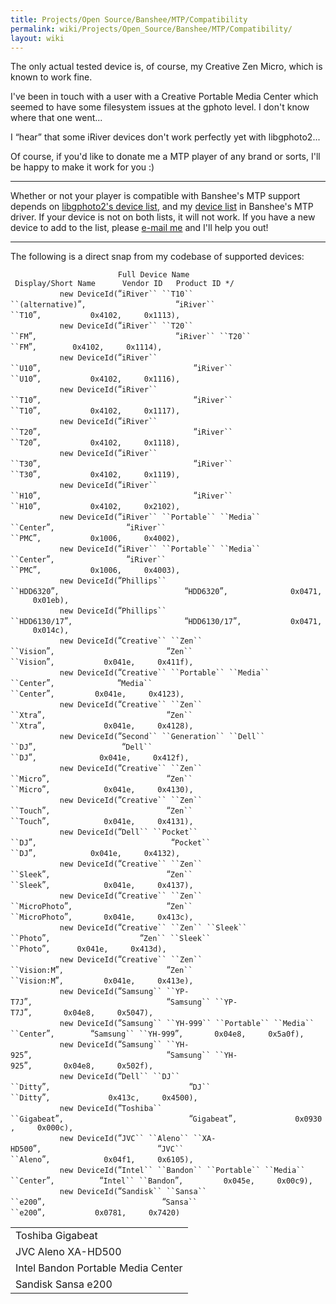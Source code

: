 ```yaml
---
title: Projects/Open Source/Banshee/MTP/Compatibility
permalink: wiki/Projects/Open_Source/Banshee/MTP/Compatibility/
layout: wiki
---
```


The only actual tested device is, of course, my Creative Zen Micro,
which is known to work fine.

I've been in touch with a user with a Creative Portable Media Center
which seemed to have some filesystem issues at the gphoto level. I don't
know where that one went...

I “hear” that some iRiver devices don't work perfectly yet with
libgphoto2...

Of course, if you'd like to donate me a MTP player of any brand or
sorts, I'll be happy to make it work for you :)

------------------------------------------------------------------------

Whether or not your player is compatible with Banshee's MTP support
depends on [libgphoto2's device
list](http://svn.sourceforge.net/viewcvs.cgi/*checkout*/gphoto/trunk/libgphoto2/camlibs/ptp2/library.c),
and my [device
list](http://cvs.gnome.org/viewcvs/*checkout*/banshee/src/Banshee.Dap/Mtp/MtpDeviceId.cs)
in Banshee's MTP driver. If your device is not on both lists, it will
not work. If you have a new device to add to the list, please [e-mail
me](/wiki/Contact "wikilink") and I'll help you out!

------------------------------------------------------------------------

The following is a direct snap from my codebase of supported devices:

`                        Full Device Name                               Display/Short Name      Vendor ID   Product ID */`  
`           new DeviceId(`“`iRiver`` ``T10`` ``(alternative)`”`,                    `“`iRiver`` ``T10`”`,           0x4102,     0x1113),`  
`           new DeviceId(`“`iRiver`` ``T20`` ``FM`”`,                               `“`iRiver`` ``T20`` ``FM`”`,        0x4102,     0x1114),`  
`           new DeviceId(`“`iRiver`` ``U10`”`,                                  `“`iRiver`` ``U10`”`,           0x4102,     0x1116),`  
`           new DeviceId(`“`iRiver`` ``T10`”`,                                  `“`iRiver`` ``T10`”`,           0x4102,     0x1117),`  
`           new DeviceId(`“`iRiver`` ``T20`”`,                                  `“`iRiver`` ``T20`”`,           0x4102,     0x1118),`  
`           new DeviceId(`“`iRiver`` ``T30`”`,                                  `“`iRiver`` ``T30`”`,           0x4102,     0x1119),`  
`           new DeviceId(`“`iRiver`` ``H10`”`,                                  `“`iRiver`` ``H10`”`,           0x4102,     0x2102),`  
`           new DeviceId(`“`iRiver`` ``Portable`` ``Media`` ``Center`”`,                `“`iRiver`` ``PMC`”`,           0x1006,     0x4002),`  
`           new DeviceId(`“`iRiver`` ``Portable`` ``Media`` ``Center`”`,                `“`iRiver`` ``PMC`”`,           0x1006,     0x4003),`  
`           new DeviceId(`“`Phillips`` ``HDD6320`”`,                            `“`HDD6320`”`,              0x0471,     0x01eb),`  
`           new DeviceId(`“`Phillips`` ``HDD6130/17`”`,                         `“`HDD6130/17`”`,           0x0471,     0x014c),`  
`           new DeviceId(`“`Creative`` ``Zen`` ``Vision`”`,                         `“`Zen`` ``Vision`”`,           0x041e,     0x411f),`  
`           new DeviceId(`“`Creative`` ``Portable`` ``Media`` ``Center`”`,              `“`Media`` ``Center`”`,         0x041e,     0x4123),`  
`           new DeviceId(`“`Creative`` ``Zen`` ``Xtra`”`,                           `“`Zen`` ``Xtra`”`,             0x041e,     0x4128),`  
`           new DeviceId(`“`Second`` ``Generation`` ``Dell`` ``DJ`”`,                   `“`Dell`` ``DJ`”`,              0x041e,     0x412f),`  
`           new DeviceId(`“`Creative`` ``Zen`` ``Micro`”`,                          `“`Zen`` ``Micro`”`,            0x041e,     0x4130),`  
`           new DeviceId(`“`Creative`` ``Zen`` ``Touch`”`,                          `“`Zen`` ``Touch`”`,            0x041e,     0x4131),`  
`           new DeviceId(`“`Dell`` ``Pocket`` ``DJ`”`,                              `“`Pocket`` ``DJ`”`,            0x041e,     0x4132),`  
`           new DeviceId(`“`Creative`` ``Zen`` ``Sleek`”`,                          `“`Zen`` ``Sleek`”`,            0x041e,     0x4137),`  
`           new DeviceId(`“`Creative`` ``Zen`` ``MicroPhoto`”`,                     `“`Zen`` ``MicroPhoto`”`,       0x041e,     0x413c),`  
`           new DeviceId(`“`Creative`` ``Zen`` ``Sleek`` ``Photo`”`,                    `“`Zen`` ``Sleek`` ``Photo`”`,      0x041e,     0x413d),`  
`           new DeviceId(`“`Creative`` ``Zen`` ``Vision:M`”`,                       `“`Zen`` ``Vision:M`”`,         0x041e,     0x413e),`  
`           new DeviceId(`“`Samsung`` ``YP-T7J`”`,                              `“`Samsung`` ``YP-T7J`”`,       0x04e8,     0x5047),`  
`           new DeviceId(`“`Samsung`` ``YH-999`` ``Portable`` ``Media`` ``Center`”`,        `“`Samsung`` ``YH-999`”`,       0x04e8,     0x5a0f),`  
`           new DeviceId(`“`Samsung`` ``YH-925`”`,                              `“`Samsung`` ``YH-925`”`,       0x04e8,     0x502f),`  
`           new DeviceId(`“`Dell`` ``DJ`` ``Ditty`”`,                               `“`DJ`` ``Ditty`”`,             0x413c,     0x4500),`  
`           new DeviceId(`“`Toshiba`` ``Gigabeat`”`,                            `“`Gigabeat`”`,             0x0930,     0x000c),`  
`           new DeviceId(`“`JVC`` ``Aleno`` ``XA-HD500`”`,                          `“`JVC`` ``Aleno`”`,            0x04f1,     0x6105),`  
`           new DeviceId(`“`Intel`` ``Bandon`` ``Portable`` ``Media`` ``Center`”`,          `“`Intel`` ``Bandon`”`,         0x045e,     0x00c9),`  
`           new DeviceId(`“`Sandisk`` ``Sansa`` ``e200`”`,                          `“`Sansa`` ``e200`”`,           0x0781,     0x7420)`

|                                                               |
|---------------------------------------------------------------|
| Toshiba Gigabeat|Gigabeat|0x0930|0x000c                       |
| JVC Aleno XA-HD500|JVC Aleno|0x04f1|0x6105                    |
| Intel Bandon Portable Media Center|Intel Bandon|0x045e|0x00c9 |
| Sandisk Sansa e200|Sansa e200|0x0781|0x7420                   |


